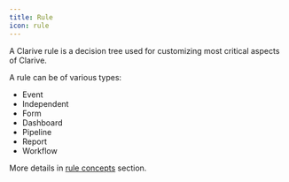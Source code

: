 ```yaml
---
title: Rule
icon: rule
---
```


A Clarive rule is a decision tree used for customizing most critical aspects of Clarive.

A rule can be of various types:

- Event
- Independent
- Form
- Dashboard
- Pipeline
- Report
- Workflow

More details in [rule concepts](rules/rule-concepts) section.
